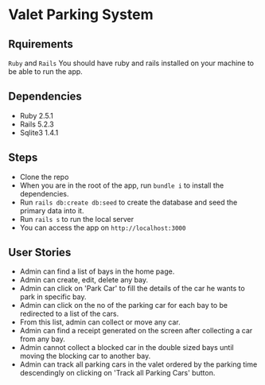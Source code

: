 # Valet Parking System

## Rquirements
`Ruby` and `Rails`
 You should have ruby and rails installed on your machine to be able to run the app.

## Dependencies
- Ruby 2.5.1
- Rails 5.2.3
- Sqlite3 1.4.1

## Steps
- Clone the repo
- When you are in the root of the app, run `bundle i` to install the dependencies.
- Run `rails db:create db:seed` to create the database and seed the primary data into it.
- Run `rails s` to run the local server
- You can access the app on `http://localhost:3000`

## User Stories
- Admin can find a list of bays in the home page.
- Admin can create, edit, delete any bay.
- Admin can click on 'Park Car' to fill the details of the car he wants to park in specific bay.
- Admin can click on the no of the parking car for each bay to be redirected to a list of the cars.
- From this list, admin can collect or move any car.
- Admin can find a receipt generated on the screen after collecting a car from any bay.
- Admin cannot collect a blocked car in the double sized bays until moving the blocking car to another bay.
- Admin can track all parking cars in the valet ordered by the parking time descendingly on clicking on 'Track all Parking Cars' button.